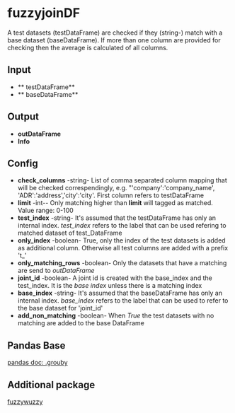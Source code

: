 # fuzzyjoinDF
A test datasets (testDataFrame) are checked if they (string-) match with a base dataset (baseDataFrame). If more than one column are provided for checking then the average is calculated of all columns. 


## Input
* ** testDataFrame**
* ** baseDataFrame**

## Output
* **outDataFrame**
* **Info**

## Config
* **check_columns** -string-  List of comma separated column mapping that will be checked correspendingly, e.g. "'company':'company_name', 'ADR':'address','city':'city'. First column refers to testDataFrame 
* **limit** -int-- Only matching higher than **limit** will tagged as matched. Value range: 0-100
* **test_index** -string- It's assumed that the testDataFrame has only an internal index. *test_index* refers to the label that can be used refering to matched dataset of test_DataFrame
* **only_index** -boolean- True, only the index of the test datasets is added as additional column. Otherwise all test columns are added with a prefix 't_'
* **only_matching_rows** -boolean- Only the datasets that have a matching are send to *outDataFrame*
* **joint_id** -boolean- A joint id is created with the base_index and the test_index. It is the *base index* unless there is a matching index
* **base_index** -string- It's assumed that the baseDataFrame has only an internal index. *base_index* refers to the label that can be used to refer to the base dataset for 'joint_id'
* **add_non_matching** -boolean- When *True* the test datasets with no matching are added to the base DataFrame


## Pandas Base
[pandas doc: .grouby](https://pandas.pydata.org/pandas-docs/stable/reference/api/pandas.DataFrame.groupby.html)

## Additional package
[fuzzywuzzy](https://github.com/seatgeek/fuzzywuzzy)